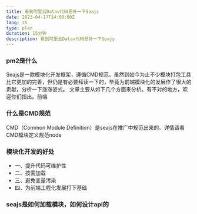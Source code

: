 ```yaml
---
title: 看到阿里云Datav代码恶补一下Seajs
date: 2023-04-17T14:00:00Z
lang: zh
type: plan
duration: 15分钟
description: 看到阿里云Datav代码恶补一下Seajs
---
```


### pm2是什么

Seajs是一款模块化开发框架，遵循CMD规范。虽然到如今为止不少模块打包工具比它更加的完善，但仍是有必要拜读一下的，毕竟为前端模块化的发展作了很大的贡献，分析一下涨涨姿式。
文章主要从如下几个方面来分析。有不对的地方，欢迎你们指出。前端

### 什么是CMD规范
CMD（Common Module Definition）是seajs在推广中规范出来的。详情请看 CMD模块定义规范node

### 模块化开发的好处
- 一、提升代码可维护性
- 二、按需加载
- 三、避免变量污染
- 四、为前端工程化发展打下基础
### seajs是如何加载模块，如何设计api的